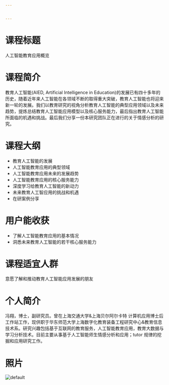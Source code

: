 ```yaml
---


---
```


<h1 id="课程标题">课程标题</h1>
<p>人工智能教育应用概览</p>
<h1 id="课程简介">课程简介</h1>
<p>教育人工智能(AIED, Artificial Intelligence in Education)的发展已有四十多年的历史，随着近年来人工智能在各领域不断的取得重大突破，教育人工智能也将迎来新一轮的发展。我们以教育研究的视角分析教育人工智能的典型应用领域以及未来趋势，提炼总结教育人工智能应用模型以及核心服务能力，最后指出教育人工智能所面临的机遇和挑战。最后我们分享一份本研究团队正在进行的关于情感分析的研究。</p>
<h1 id="课程大纲">课程大纲</h1>
<ul>
<li>教育人工智能的发展</li>
<li>人工智能教育应用的典型领域</li>
<li>人工智能教育应用未来的发展趋势</li>
<li>人工智能教育应用的核心服务能力</li>
<li>深度学习给教育人工智能的新动力</li>
<li>未来教育人工智应用的挑战和机遇</li>
<li>在研案例分享</li>
</ul>
<h1 id="用户能收获">用户能收获</h1>
<ul>
<li>了解人工智能教育应用的基本情况</li>
<li>洞悉未来教育人工智能的若干核心服务能力</li>
</ul>
<h1 id="课程适宜人群">课程适宜人群</h1>
<p>意愿了解和推动教育人工智能应用发展的朋友</p>
<h1 id="个人简介">个人简介</h1>
<p>冯翔，博士，副研究员。曾在上海交通大学&amp;上海贝尔阿尔卡特 计算机应用博士后工作站工作，现供职于华东师范大学上海数字化教育装备工程研究中心&amp;教育信息技术系。研究兴趣包括基于互联网的教育服务，人工智能教育应用，教育大数据与学习分析技术。目前主要从事基于人工智能师生情感分析和应用；tutor 规律的挖掘和应用研究工作。</p>
<h1 id="照片">照片</h1>
<p><img src="https://user-images.githubusercontent.com/1710178/35201725-a94cba9a-ff58-11e7-8cb8-85aa6430d835.jpeg" alt="default"></p>

